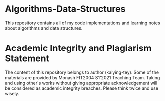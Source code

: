 # Algorithms-Data-Structures
This repository contains all of my code implementations and learning notes about algorithms and data structures. 


# Academic Integrity and Plagiarism Statement
The content of this repository belongs to author (kaiying-tey). Some of the materials are provided by Monash FIT2004 S1'2021 Teaching Team. 
Taking and using other's works without giving appropriate acknowledgement will be considered as academic integrity breaches. Please think twice and use wisely. 
